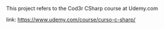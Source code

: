 
This project refers to the Cod3r CSharp course at Udemy.com

link: https://www.udemy.com/course/curso-c-sharp/
